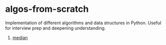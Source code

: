 # algos-from-scratch
Implementation of different algorithms and data structures in Python. Useful for interview prep and deepening understanding.


1. [median](https://github.com/AlexTeboul/algos-from-scratch/blob/main/median.ipynb)
